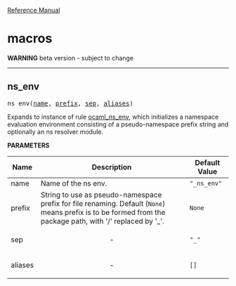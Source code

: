 [Reference Manual](index.md)

# macros

**WARNING**  beta version - subject to change

----
<a id="#ns_env"></a>

## ns_env

<pre>
ns_env(<a href="#ns_env-name">name</a>, <a href="#ns_env-prefix">prefix</a>, <a href="#ns_env-sep">sep</a>, <a href="#ns_env-aliases">aliases</a>)
</pre>

Expands to instance of rule [ocaml_ns_env](rules_ocaml.md#ocaml_ns_env), which initializes a namespace evaluation environment consisting of a pseudo-namespace prefix string and optionally an ns resolver module.

**PARAMETERS**


| Name  | Description | Default Value |
| ------------- | ------------- | ------------- |
| <a id="ns_env-name"></a>name |  Name of the ns env.   |  <code>"_ns_env"</code> |
| <a id="ns_env-prefix"></a>prefix |  String to use as pseudo-namespace prefix for file renaming. Default (<code>None</code>) means prefix is to be formed from the package path, with '/' replaced by '_'.   |  <code>None</code> |
| <a id="ns_env-sep"></a>sep |  <p align="center"> - </p>   |  <code>"_"</code> |
| <a id="ns_env-aliases"></a>aliases |  <p align="center"> - </p>   |  <code>[]</code> |



